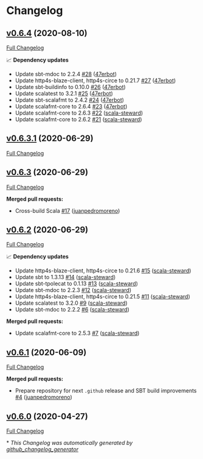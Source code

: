 # Changelog

## [v0.6.4](https://github.com/scala-exercises/scala-exercises-runtime/tree/v0.6.4) (2020-08-10)

[Full Changelog](https://github.com/scala-exercises/scala-exercises-runtime/compare/v0.6.3.1...v0.6.4)

📈 **Dependency updates**

- Update sbt-mdoc to 2.2.4 [\#28](https://github.com/scala-exercises/scala-exercises-runtime/pull/28) ([47erbot](https://github.com/47erbot))
- Update http4s-blaze-client, http4s-circe to 0.21.7 [\#27](https://github.com/scala-exercises/scala-exercises-runtime/pull/27) ([47erbot](https://github.com/47erbot))
- Update sbt-buildinfo to 0.10.0 [\#26](https://github.com/scala-exercises/scala-exercises-runtime/pull/26) ([47erbot](https://github.com/47erbot))
- Update scalatest to 3.2.1 [\#25](https://github.com/scala-exercises/scala-exercises-runtime/pull/25) ([47erbot](https://github.com/47erbot))
- Update sbt-scalafmt to 2.4.2 [\#24](https://github.com/scala-exercises/scala-exercises-runtime/pull/24) ([47erbot](https://github.com/47erbot))
- Update scalafmt-core to 2.6.4 [\#23](https://github.com/scala-exercises/scala-exercises-runtime/pull/23) ([47erbot](https://github.com/47erbot))
- Update scalafmt-core to 2.6.3 [\#22](https://github.com/scala-exercises/scala-exercises-runtime/pull/22) ([scala-steward](https://github.com/scala-steward))
- Update scalafmt-core to 2.6.2 [\#21](https://github.com/scala-exercises/scala-exercises-runtime/pull/21) ([scala-steward](https://github.com/scala-steward))

## [v0.6.3.1](https://github.com/scala-exercises/scala-exercises-runtime/tree/v0.6.3.1) (2020-06-29)

[Full Changelog](https://github.com/scala-exercises/scala-exercises-runtime/compare/v0.6.3...v0.6.3.1)

## [v0.6.3](https://github.com/scala-exercises/scala-exercises-runtime/tree/v0.6.3) (2020-06-29)

[Full Changelog](https://github.com/scala-exercises/scala-exercises-runtime/compare/v0.6.2...v0.6.3)

**Merged pull requests:**

- Cross-build Scala [\#17](https://github.com/scala-exercises/scala-exercises-runtime/pull/17) ([juanpedromoreno](https://github.com/juanpedromoreno))

## [v0.6.2](https://github.com/scala-exercises/scala-exercises-runtime/tree/v0.6.2) (2020-06-29)

[Full Changelog](https://github.com/scala-exercises/scala-exercises-runtime/compare/v0.6.1...v0.6.2)

📈 **Dependency updates**

- Update http4s-blaze-client, http4s-circe to 0.21.6 [\#15](https://github.com/scala-exercises/scala-exercises-runtime/pull/15) ([scala-steward](https://github.com/scala-steward))
- Update sbt to 1.3.13 [\#14](https://github.com/scala-exercises/scala-exercises-runtime/pull/14) ([scala-steward](https://github.com/scala-steward))
- Update sbt-tpolecat to 0.1.13 [\#13](https://github.com/scala-exercises/scala-exercises-runtime/pull/13) ([scala-steward](https://github.com/scala-steward))
- Update sbt-mdoc to 2.2.3 [\#12](https://github.com/scala-exercises/scala-exercises-runtime/pull/12) ([scala-steward](https://github.com/scala-steward))
- Update http4s-blaze-client, http4s-circe to 0.21.5 [\#11](https://github.com/scala-exercises/scala-exercises-runtime/pull/11) ([scala-steward](https://github.com/scala-steward))
- Update scalatest to 3.2.0 [\#9](https://github.com/scala-exercises/scala-exercises-runtime/pull/9) ([scala-steward](https://github.com/scala-steward))
- Update sbt-mdoc to 2.2.2 [\#6](https://github.com/scala-exercises/scala-exercises-runtime/pull/6) ([scala-steward](https://github.com/scala-steward))

**Merged pull requests:**

- Update scalafmt-core to 2.5.3 [\#7](https://github.com/scala-exercises/scala-exercises-runtime/pull/7) ([scala-steward](https://github.com/scala-steward))

## [v0.6.1](https://github.com/scala-exercises/scala-exercises-runtime/tree/v0.6.1) (2020-06-09)

[Full Changelog](https://github.com/scala-exercises/scala-exercises-runtime/compare/v0.6.0...v0.6.1)

**Merged pull requests:**

- Prepare repository for next `.github` release and SBT build improvements [\#4](https://github.com/scala-exercises/scala-exercises-runtime/pull/4) ([juanpedromoreno](https://github.com/juanpedromoreno))

## [v0.6.0](https://github.com/scala-exercises/scala-exercises-runtime/tree/v0.6.0) (2020-04-27)

[Full Changelog](https://github.com/scala-exercises/scala-exercises-runtime/compare/bb689de25da859e30f66b4a9e6b5f500c60300f4...v0.6.0)



\* *This Changelog was automatically generated by [github_changelog_generator](https://github.com/github-changelog-generator/github-changelog-generator)*
